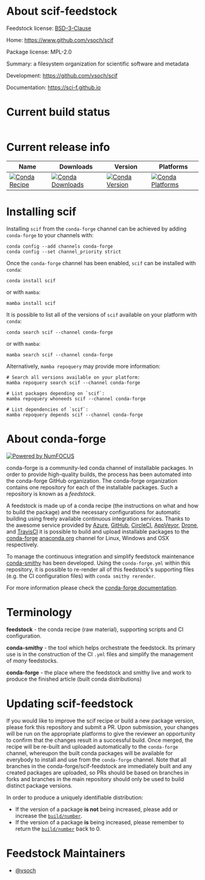 About scif-feedstock
====================

Feedstock license: [BSD-3-Clause](https://github.com/conda-forge/scif-feedstock/blob/main/LICENSE.txt)

Home: https://www.github.com/vsoch/scif

Package license: MPL-2.0

Summary: a filesystem organization for scientific software and metadata

Development: https://github.com/vsoch/scif

Documentation: https://sci-f.github.io

Current build status
====================


<table>
</table>

Current release info
====================

| Name | Downloads | Version | Platforms |
| --- | --- | --- | --- |
| [![Conda Recipe](https://img.shields.io/badge/recipe-scif-green.svg)](https://anaconda.org/conda-forge/scif) | [![Conda Downloads](https://img.shields.io/conda/dn/conda-forge/scif.svg)](https://anaconda.org/conda-forge/scif) | [![Conda Version](https://img.shields.io/conda/vn/conda-forge/scif.svg)](https://anaconda.org/conda-forge/scif) | [![Conda Platforms](https://img.shields.io/conda/pn/conda-forge/scif.svg)](https://anaconda.org/conda-forge/scif) |

Installing scif
===============

Installing `scif` from the `conda-forge` channel can be achieved by adding `conda-forge` to your channels with:

```
conda config --add channels conda-forge
conda config --set channel_priority strict
```

Once the `conda-forge` channel has been enabled, `scif` can be installed with `conda`:

```
conda install scif
```

or with `mamba`:

```
mamba install scif
```

It is possible to list all of the versions of `scif` available on your platform with `conda`:

```
conda search scif --channel conda-forge
```

or with `mamba`:

```
mamba search scif --channel conda-forge
```

Alternatively, `mamba repoquery` may provide more information:

```
# Search all versions available on your platform:
mamba repoquery search scif --channel conda-forge

# List packages depending on `scif`:
mamba repoquery whoneeds scif --channel conda-forge

# List dependencies of `scif`:
mamba repoquery depends scif --channel conda-forge
```


About conda-forge
=================

[![Powered by
NumFOCUS](https://img.shields.io/badge/powered%20by-NumFOCUS-orange.svg?style=flat&colorA=E1523D&colorB=007D8A)](https://numfocus.org)

conda-forge is a community-led conda channel of installable packages.
In order to provide high-quality builds, the process has been automated into the
conda-forge GitHub organization. The conda-forge organization contains one repository
for each of the installable packages. Such a repository is known as a *feedstock*.

A feedstock is made up of a conda recipe (the instructions on what and how to build
the package) and the necessary configurations for automatic building using freely
available continuous integration services. Thanks to the awesome service provided by
[Azure](https://azure.microsoft.com/en-us/services/devops/), [GitHub](https://github.com/),
[CircleCI](https://circleci.com/), [AppVeyor](https://www.appveyor.com/),
[Drone](https://cloud.drone.io/welcome), and [TravisCI](https://travis-ci.com/)
it is possible to build and upload installable packages to the
[conda-forge](https://anaconda.org/conda-forge) [anaconda.org](https://anaconda.org/)
channel for Linux, Windows and OSX respectively.

To manage the continuous integration and simplify feedstock maintenance
[conda-smithy](https://github.com/conda-forge/conda-smithy) has been developed.
Using the ``conda-forge.yml`` within this repository, it is possible to re-render all of
this feedstock's supporting files (e.g. the CI configuration files) with ``conda smithy rerender``.

For more information please check the [conda-forge documentation](https://conda-forge.org/docs/).

Terminology
===========

**feedstock** - the conda recipe (raw material), supporting scripts and CI configuration.

**conda-smithy** - the tool which helps orchestrate the feedstock.
                   Its primary use is in the construction of the CI ``.yml`` files
                   and simplify the management of *many* feedstocks.

**conda-forge** - the place where the feedstock and smithy live and work to
                  produce the finished article (built conda distributions)


Updating scif-feedstock
=======================

If you would like to improve the scif recipe or build a new
package version, please fork this repository and submit a PR. Upon submission,
your changes will be run on the appropriate platforms to give the reviewer an
opportunity to confirm that the changes result in a successful build. Once
merged, the recipe will be re-built and uploaded automatically to the
`conda-forge` channel, whereupon the built conda packages will be available for
everybody to install and use from the `conda-forge` channel.
Note that all branches in the conda-forge/scif-feedstock are
immediately built and any created packages are uploaded, so PRs should be based
on branches in forks and branches in the main repository should only be used to
build distinct package versions.

In order to produce a uniquely identifiable distribution:
 * If the version of a package **is not** being increased, please add or increase
   the [``build/number``](https://docs.conda.io/projects/conda-build/en/latest/resources/define-metadata.html#build-number-and-string).
 * If the version of a package **is** being increased, please remember to return
   the [``build/number``](https://docs.conda.io/projects/conda-build/en/latest/resources/define-metadata.html#build-number-and-string)
   back to 0.

Feedstock Maintainers
=====================

* [@vsoch](https://github.com/vsoch/)

